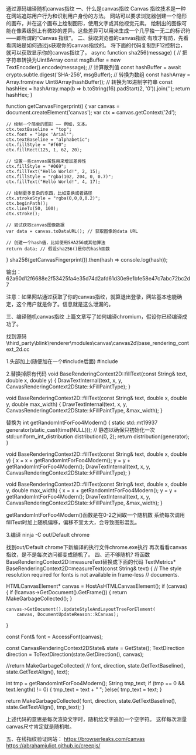 通过源码编译随机canvas指纹
一、什么是canvas指纹
Canvas 指纹技术是一种在网站追踪用户行为和识别用户身份的方法。
网站可以要求浏览器创建一个隐形的画布，并在这个画布上绘制图形，使用文字或其他视觉元素。
绘制出的图像可能在像素级别上有微妙的差异。这些差异可以用来生成一个几乎独一无二的标识符——即所谓的“Canvas 指纹”。
二、获取浏览器的canvas指纹
有攻才有防，先看看网站是如何通过js获取你的canvas指纹的。
将下面的代码复制到F12控制台，就可以获取显示你的canvas指纹了。
async function sha256(message) {
    // 把字符串转换为Uint8Array
    const msgBuffer = new TextEncoder().encode(message);
    // 计算散列值
    const hashBuffer = await crypto.subtle.digest('SHA-256', msgBuffer);
    // 转换为数组
    const hashArray = Array.from(new Uint8Array(hashBuffer));
    // 转换为16进制字符串
    const hashHex = hashArray.map(b => b.toString(16).padStart(2, '0')).join('');
    return hashHex;
}

function getCanvasFingerprint() {
    var canvas = document.createElement('canvas');
    var ctx = canvas.getContext('2d');
    
    // 绘制一个简单的图形 —— 例如，文本。
    ctx.textBaseline = "top";
    ctx.font = "14px 'Arial'";
    ctx.textBaseline = "alphabetic";
    ctx.fillStyle = "#f60";
    ctx.fillRect(125, 1, 62, 20);
    
    // 设置一些canvas属性用来增加差异性
    ctx.fillStyle = "#069";
    ctx.fillText("Hello World!", 2, 15);
    ctx.fillStyle = "rgba(102, 204, 0, 0.7)";
    ctx.fillText("Hello World!", 4, 17);

    // 绘制更多复杂的东西，比如变换或者路径
    ctx.strokeStyle = "rgba(0,0,0,0.2)";
    ctx.beginPath();
    ctx.lineTo(50, 100);
    ctx.stroke();
    
    // 尝试获取canvas图像数据
    var data = canvas.toDataURL(); // 获取图像的data URL
    
    // 创建一个hash值，比如使用SHA256或其他算法
    return data; // 假设sha256()是你的hash函数
}
sha256(getCanvasFingerprint()).then(hash => console.log(hash));


输出：
62a60d12f6688e2f53425fa4e35d74d2afd61d30e9e1bfe58e47c7abc72bc2d7

注意：如果网站通过获取了你的canvas指纹，就算退出登录，网站基本也能确定，这个用户就是你了。信息就是这么泄漏的。

三、编译随机canvas指纹
上篇文章写了如何编译chromium，假设你已经编译成功了。

找到源码 \third_party\blink\renderer\modules\canvas\canvas2d\base_rendering_context_2d.cc

1.头部加上(随便加在一个#include后面)
#include <random>

2.替换掉原有代码
void BaseRenderingContext2D::fillText(const String& text, double x, double y) {
  DrawTextInternal(text, x, y, CanvasRenderingContext2DState::kFillPaintType);
}

void BaseRenderingContext2D::fillText(const String& text,
                                      double x,
                                      double y,
                                      double max_width) {
  DrawTextInternal(text, x, y, CanvasRenderingContext2DState::kFillPaintType,
                   &max_width);
}


替换为
int getRandomIntForFoo4Modern() {
    static std::mt19937 generator(static_cast<unsigned long>(time(NULL))); // 静态以确保只初始化一次
    std::uniform_int_distribution<int> distribution(0, 2);
    return distribution(generator);
}

void BaseRenderingContext2D::fillText(const String& text, double x, double y) {
  x = x + getRandomIntForFoo4Modern();
  y = y + getRandomIntForFoo4Modern();
  DrawTextInternal(text, x, y, CanvasRenderingContext2DState::kFillPaintType);
}

void BaseRenderingContext2D::fillText(const String& text,
                                      double x,
                                      double y,
                                      double max_width) {
  x = x + getRandomIntForFoo4Modern();
  y = y + getRandomIntForFoo4Modern();
  DrawTextInternal(text, x, y, CanvasRenderingContext2DState::kFillPaintType,
                   &max_width);
}

getRandomIntForFoo4Modern()函数是在0-2之间取一个随机数
系统每次调用fillText时加上随机偏移，偏移不宜太大，会导致图形混乱。

3.编译
ninja  -C  out/Default chrome

找到out/Default chrome下新编译的执行文件chrome.exe执行
再次看看canvas指纹，是不是每次访问都变成随机了。
四、还不够随机?
将函数BaseRenderingContext2D::measureText替换成下面的代码
TextMetrics* BaseRenderingContext2D::measureText(const String& text) {
  // The style resolution required for fonts is not available in frame-less
  // documents.

  HTMLCanvasElement* canvas = HostAsHTMLCanvasElement();
  if (canvas) {
    if (!canvas->GetDocument().GetFrame()) {
      return MakeGarbageCollected<TextMetrics>();
    }

    canvas->GetDocument().UpdateStyleAndLayoutTreeForElement(
        canvas, DocumentUpdateReason::kCanvas);
  }

  const Font& font = AccessFont(canvas);

  const CanvasRenderingContext2DState& state = GetState();
  TextDirection direction = ToTextDirection(state.GetDirection(), canvas);
  
  //return MakeGarbageCollected<TextMetrics>(
  //   font, direction, state.GetTextBaseline(), state.GetTextAlign(), text);
  
  int tmp = getRandomIntForFoo4Modern();
  String tmp_text;
  if (tmp == 0 && text.length() != 0) {
    tmp_text = text + " ";
  }else{
	tmp_text = text;
  }
  
  return MakeGarbageCollected<TextMetrics>(
      font, direction, state.GetTextBaseline(), state.GetTextAlign(), tmp_text);
}

上述代码的意思是每次渲染文字时，随机给文字追加一个空字符。
这样每次测量canvas尺寸肯定就是随机啦。

五、在线指纹验证网站：
https://browserleaks.com/canvas
https://abrahamjuliot.github.io/creepjs/
